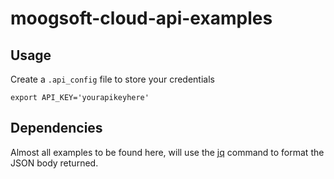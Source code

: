 # moogsoft-cloud-api-examples
## Usage
Create a `.api_config` file to store your credentials
```
export API_KEY='yourapikeyhere'
```
## Dependencies
Almost all examples to be found here, will use the [jq](https://stedolan.github.io/jq/) command to format the JSON body returned.
